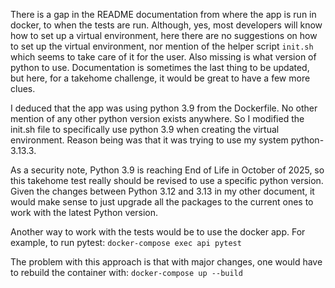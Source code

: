 There is a gap in the README documentation from where the app is run in
docker, to when the tests are run. Although, yes, most developers will
know how to set up a virtual environment, here there are no suggestions
on how to set up the virtual environment, nor mention of the helper
script `init.sh` which seems to take care of it for the user. Also
missing is what version of python to use. Documentation is sometimes the
last thing to be updated, but here, for a takehome challenge, it would
be great to have a few more clues.

I deduced that the app was using python 3.9 from the Dockerfile. No other
mention of any other python version exists anywhere. So I modified the
init.sh file to specifically use python 3.9 when creating the virtual
environment. Reason being was that it was trying to use my system python-
3.13.3.

As a security note, Python 3.9 is reaching End of Life in October of 2025,
so this takehome test really should be revised to use a specific python
version. Given the changes between Python 3.12 and 3.13 in my other
document, it would make sense to just upgrade all the packages to the
current ones to work with the latest Python version.

Another way to work with the tests would be to use the docker app. For
example, to run pytest:
`docker-compose exec api pytest`

The problem with this approach is that with major changes, one would have
to rebuild the container with:
`docker-compose up --build`

